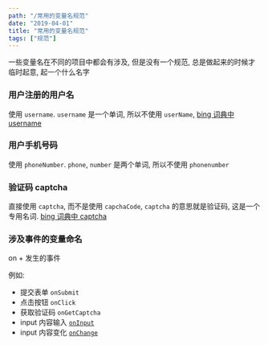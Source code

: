 ```yaml
---
path: "/常用的变量名规范"
date: "2019-04-01"
title: "常用的变量名规范"
tags: ["规范"]
---
```


一些变量名在不同的项目中都会有涉及, 但是没有一个规范, 总是做起来的时候才临时起意, 起一个什么名字

### 用户注册的用户名

使用 `username`. `username` 是一个单词, 所以不使用 `userName`, [bing 词典中 username](https://cn.bing.com/dict/search?q=username&qs=n&form=Z9LH5&sp=-1&pq=username&sc=2-8&sk=&cvid=8E5F5BD580FC41D49F6083637FC5FAC4)

### 用户手机号码

使用 `phoneNumber`. `phone`, `number` 是两个单词, 所以不使用 `phonenumber`

### 验证码 captcha

直接使用 `captcha`, 而不是使用 `capchaCode`, `captcha` 的意思就是验证码, 这是一个专用名词. [bing 词典中 captcha](https://cn.bing.com/dict/search?q=captcha&qs=n&form=Z9LH5&sp=-1&pq=captcha&sc=2-7&sk=&cvid=D822011928834B489EEC58D85D1DA17B)

### 涉及事件的变量命名

on + 发生的事件

例如:

* 提交表单 `onSubmit`
* 点击按钮 `onClick`
* 获取验证码 `onGetCaptcha`
* input 内容输入 [`onInput`](https://developer.mozilla.org/en-US/docs/Web/API/GlobalEventHandlers/oninput)
* input 内容变化 [`onChange`](https://developer.mozilla.org/en-US/docs/Web/API/GlobalEventHandlers/onchange)